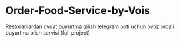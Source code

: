 # Order-Food-Service-by-Vois
Restoranlardan ovqat buyurtma qilish telegram boti uchun ovoz orqali buyurtma olish servisi (full project)
